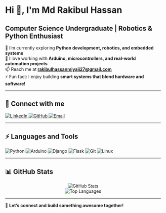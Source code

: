 # Hi 👋, I'm Md Rakibul Hassan  
## Computer Science Undergraduate | Robotics & Python Enthusiast  

🌱 I’m currently exploring **Python development, robotics, and embedded systems**  
🔭 I love working with **Arduino, microcontrollers, and real-world automation projects**  
📫 Reach me at **[rakibulhassanmiyaji27@gmail.com](mailto:rakibulhassanmiyaji27@gmail.com)**  
⚡ Fun fact: I enjoy building **smart systems that blend hardware and software!**  

---

## 📌 **Connect with me**  
<p align="left">
  <a href="https://www.linkedin.com/in/md-rakibul-hassan-507b00308/" target="_blank">
    <img src="https://img.shields.io/badge/LinkedIn-0077B5?logo=linkedin&style=for-the-badge&logoColor=white" alt="LinkedIn">
  </a>
  <a href="https://github.com/RR0327" target="_blank">
    <img src="https://img.shields.io/badge/GitHub-181717?logo=github&style=for-the-badge&logoColor=white" alt="GitHub">
  </a>
  <a href="mailto:rakibulhassanmiyaji27@gmail.com" target="_blank">
    <img src="https://img.shields.io/badge/Email-D14836?logo=gmail&style=for-the-badge&logoColor=white" alt="Email">
  </a>
</p>

---

## ⚡ **Languages and Tools**  
<p align="left">
  <img src="https://img.shields.io/badge/Python-3776AB?logo=python&style=for-the-badge&logoColor=white" alt="Python">
  <img src="https://img.shields.io/badge/Arduino-00979D?logo=arduino&style=for-the-badge&logoColor=white" alt="Arduino">
  <img src="https://img.shields.io/badge/Django-092E20?logo=django&style=for-the-badge&logoColor=white" alt="Django">
  <img src="https://img.shields.io/badge/Flask-000000?logo=flask&style=for-the-badge&logoColor=white" alt="Flask">
  <img src="https://img.shields.io/badge/Git-F05032?logo=git&style=for-the-badge&logoColor=white" alt="Git">
  <img src="https://img.shields.io/badge/Linux-FCC624?logo=linux&style=for-the-badge&logoColor=black" alt="Linux">
</p>

---

## 📊 **GitHub Stats**  
<p align="center">
  <img src="https://github-readme-stats.vercel.app/api?username=RR0327&show_icons=true&theme=tokyonight" alt="GitHub Stats">
  <br>
  <img src="https://github-readme-stats.vercel.app/api/top-langs/?username=RR0327&layout=compact&theme=tokyonight" alt="Top Languages">
</p>

---

🚀 **Let’s connect and build something awesome together!**  
